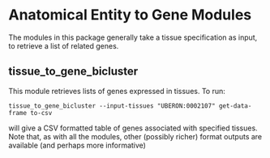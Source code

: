 # Anatomical Entity to Gene Modules

The modules in this package generally take a tissue specification as input, to retrieve a list of related genes.

## tissue_to_gene_bicluster

This module retrieves lists of genes expressed in tissues. To run:

```
tissue_to_gene_bicluster --input-tissues "UBERON:0002107" get-data-frame to-csv
```

will give a CSV formatted table of genes associated with specified tissues. Note that, as with all the modules,
other (possibly richer) format outputs are available (and perhaps more informative)
